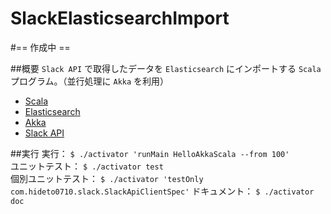 SlackElasticsearchImport
===

#== 作成中 ==

##概要
`Slack API` で取得したデータを `Elasticsearch` にインポートする `Scala` プログラム。（並行処理に `Akka` を利用）

- [Scala](http://www.scala-lang.org/)
- [Elasticsearch](https://www.elastic.co/products/elasticsearch)
- [Akka](http://akka.io/)
- [Slack API](https://api.slack.com/)

##実行
実行： `$ ./activator 'runMain HelloAkkaScala --from 100'`  
ユニットテスト： `$ ./activator test`  
個別ユニットテスト： `$ ./activator 'testOnly com.hideto0710.slack.SlackApiClientSpec'`
ドキュメント： `$ ./activator doc`